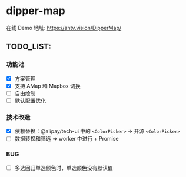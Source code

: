 # dipper-map

在线 Demo 地址: https://antv.vision/DipperMap/

## TODO_LIST:

### 功能池

- [x] 方案管理
- [x] 支持 AMap 和 Mapbox 切换
- [ ] 自由绘制
- [ ] 默认配置优化

### 技术改造

- [x] 依赖替换：@alipay/tech-ui 中的 `<ColorPicker>` => 开源 `<ColorPicker>`
- [ ] 数据转换和筛选 => worker 中进行 + Promise

### BUG

- [ ] 多选回归单选颜色时，单选颜色没有默认值
